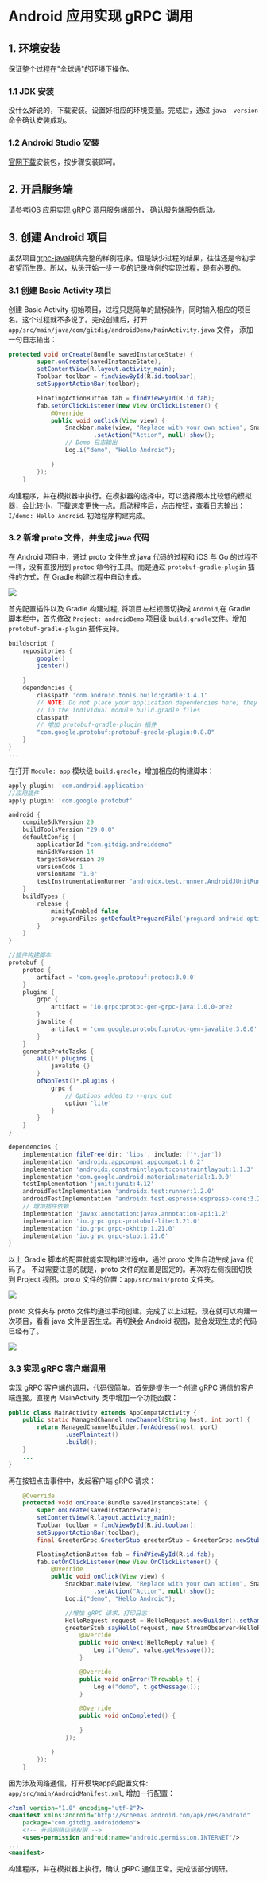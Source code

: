 # Android 应用实现 gRPC 调用

## 1. 环境安装

保证整个过程在"全球通"的环境下操作。

### 1.1 JDK 安装

没什么好说的，下载安装。设置好相应的环境变量。完成后，通过 `java -version` 命令确认安装成功。

### 1.2 Android Studio 安装

[官网下载](https://developer.android.com/studio)安装包，按步骤安装即可。

## 2. 开启服务端

请参考[iOS 应用实现 gRPC 调用](/go-mobile-research-01/)服务端部分， 确认服务端服务启动。

## 3. 创建 Android 项目

虽然项目[grpc-java](https://github.com/grpc/grpc-java)提供完整的样例程序。但是缺少过程的结果，往往还是令初学者望而生畏。所以，从头开始一步一步的记录样例的实现过程，是有必要的。

### 3.1 创建 Basic Activity 项目

创建 Basic Activity 初始项目，过程只是简单的鼠标操作，同时输入相应的项目名。这个过程就不多说了。完成创建后，打开 `app/src/main/java/com/gitdig/androidDemo/MainActivity.java` 文件， 添加一句日志输出：

````java
protected void onCreate(Bundle savedInstanceState) {
        super.onCreate(savedInstanceState);
        setContentView(R.layout.activity_main);
        Toolbar toolbar = findViewById(R.id.toolbar);
        setSupportActionBar(toolbar);

        FloatingActionButton fab = findViewById(R.id.fab);
        fab.setOnClickListener(new View.OnClickListener() {
            @Override
            public void onClick(View view) {
                Snackbar.make(view, "Replace with your own action", Snackbar.LENGTH_LONG)
                        .setAction("Action", null).show();
                // Demo 日志输出
                Log.i("demo", "Hello Android");

            }
        });
    }
````

构建程序，并在模拟器中执行。在模拟器的选择中，可以选择版本比较低的模拟器，会比较小，下载速度更快一点。启动程序后，点击按钮，查看日志输出：`I/demo: Hello Android`. 初始程序构建完成。

### 3.2 新增 proto 文件，并生成 java 代码

在 Android 项目中，通过 proto 文件生成 java 代码的过程和 iOS 与 Go 的过程不一样，没有直接用到 `protoc` 命令行工具。而是通过 `protobuf-gradle-plugin` 插件的方式，在 Gradle 构建过程中自动生成。

![](../images/android01.png)

首先配置插件以及 Gradle 构建过程, 将项目左栏视图切换成 `Android`,在 Gradle 脚本栏中，首先修改 `Project: androidDemo` 项目级 `build.gradle`文件。增加 `protobuf-gradle-plugin` 插件支持。

````gradle
buildscript {
    repositories {
        google()
        jcenter()
        
    }
    dependencies {
        classpath 'com.android.tools.build:gradle:3.4.1'
        // NOTE: Do not place your application dependencies here; they belong
        // in the individual module build.gradle files
        classpath 
        // 增加 protobuf-gradle-plugin 插件
        "com.google.protobuf:protobuf-gradle-plugin:0.8.8"
    }
}
...
````
在打开 `Module: app` 模块级 `build.gradle`，增加相应的构建脚本：

````gradle
apply plugin: 'com.android.application'
//应用插件
apply plugin: 'com.google.protobuf'

android {
    compileSdkVersion 29
    buildToolsVersion "29.0.0"
    defaultConfig {
        applicationId "com.gitdig.androiddemo"
        minSdkVersion 14
        targetSdkVersion 29
        versionCode 1
        versionName "1.0"
        testInstrumentationRunner "androidx.test.runner.AndroidJUnitRunner"
    }
    buildTypes {
        release {
            minifyEnabled false
            proguardFiles getDefaultProguardFile('proguard-android-optimize.txt'), 'proguard-rules.pro'
        }
    }
}

//插件构建脚本
protobuf {
    protoc {
        artifact = 'com.google.protobuf:protoc:3.0.0'
    }
    plugins {
        grpc {
            artifact = 'io.grpc:protoc-gen-grpc-java:1.0.0-pre2'
        }
        javalite {
            artifact = 'com.google.protobuf:protoc-gen-javalite:3.0.0'
        }
    }
    generateProtoTasks {
        all()*.plugins {
            javalite {}
        }
        ofNonTest()*.plugins {
            grpc {
                // Options added to --grpc_out
                option 'lite'
            }
        }
    }
}

dependencies {
    implementation fileTree(dir: 'libs', include: ['*.jar'])
    implementation 'androidx.appcompat:appcompat:1.0.2'
    implementation 'androidx.constraintlayout:constraintlayout:1.1.3'
    implementation 'com.google.android.material:material:1.0.0'
    testImplementation 'junit:junit:4.12'
    androidTestImplementation 'androidx.test:runner:1.2.0'
    androidTestImplementation 'androidx.test.espresso:espresso-core:3.2.0'
    // 增加插件依赖
    implementation 'javax.annotation:javax.annotation-api:1.2'
    implementation 'io.grpc:grpc-protobuf-lite:1.21.0'
    implementation 'io.grpc:grpc-okhttp:1.21.0'
    implementation 'io.grpc:grpc-stub:1.21.0'
}
````

以上 Gradle 脚本的配置就能实现构建过程中，通过 proto 文件自动生成 java 代码了。 不过需要注意的就是，proto 文件的位置是固定的。再次将左侧视图切换到 Project 视图。proto 文件的位置：`app/src/main/proto` 文件夹。

![](../images/android02.png)

proto 文件夹与 proto 文件均通过手动创建。完成了以上过程，现在就可以构建一次项目，看看 java 文件是否生成。再切换会 Android 视图，就会发现生成的代码已经有了。

![](../images/android03.png)

### 3.3 实现 gRPC 客户端调用

实现 gRPC 客户端的调用，代码很简单。首先是提供一个创建 gRPC 通信的客户端连接。直接再 MainActivity 类中增加一个功能函数：

````java
public class MainActivity extends AppCompatActivity {
    public static ManagedChannel newChannel(String host, int port) {
        return ManagedChannelBuilder.forAddress(host, port)
                .usePlaintext()
                .build();
    }
    ...
}
````

再在按钮点击事件中，发起客户端 gRPC 请求：

````java
    @Override
    protected void onCreate(Bundle savedInstanceState) {
        super.onCreate(savedInstanceState);
        setContentView(R.layout.activity_main);
        Toolbar toolbar = findViewById(R.id.toolbar);
        setSupportActionBar(toolbar);
        final GreeterGrpc.GreeterStub greeterStub = GreeterGrpc.newStub(newChannel("192.168.0.134", 50051));

        FloatingActionButton fab = findViewById(R.id.fab);
        fab.setOnClickListener(new View.OnClickListener() {
            @Override
            public void onClick(View view) {
                Snackbar.make(view, "Replace with your own action", Snackbar.LENGTH_LONG)
                        .setAction("Action", null).show();
                Log.i("demo", "Hello Android");

                //增加 gRPC 请求，打印日志
                HelloRequest request = HelloRequest.newBuilder().setName("JayL").build();
                greeterStub.sayHello(request, new StreamObserver<HelloReply>() {
                    @Override
                    public void onNext(HelloReply value) {
                        Log.i("demo", value.getMessage());
                    }

                    @Override
                    public void onError(Throwable t) {
                        Log.e("demo", t.getMessage());
                    }

                    @Override
                    public void onCompleted() {

                    }
                });

            }
        });
    }
````

因为涉及网络通信，打开模块app的配置文件: `app/src/main/AndroidManifest.xml`, 增加一行配置：
````xml
<?xml version="1.0" encoding="utf-8"?>
<manifest xmlns:android="http://schemas.android.com/apk/res/android"
    package="com.gitdig.androiddemo">
    <!-- 开启网络访问权限 -->
    <uses-permission android:name="android.permission.INTERNET"/>
...
<manifest>
````

构建程序，并在模拟器上执行，确认 gRPC 通信正常。完成该部分调研。